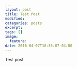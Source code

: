 ```yaml
---
layout: post
title: Test Post
modified:
categories: posts
excerpt:
tags: []
image:
  feature:
date: 2016-04-07T18:55:07-04:00
---
```


Test post